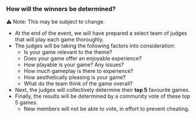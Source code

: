 ### How will the winners be determined?
⚠️ Note: This may be subject to change.

- At the end of the event, we will have prepared a select team of judges that will play each game thoroughly.
- The judges will be taking the following factors into consideration:
    - Is your game relevant to the theme?
    - Does your game offer an enjoyable experience?
    - How playable is your game? Any issues?
    - How much gameplay is there to experience?
    - How aesthetically pleasing is your game?
    - What do the team think of the game overall?
- Next, the judges will collectively determine their **top 5** favourite games.
- Finally, the results will be determined by a community vote of these top 5 games.
    - New members will not be able to vote, in effort to prevent cheating.
